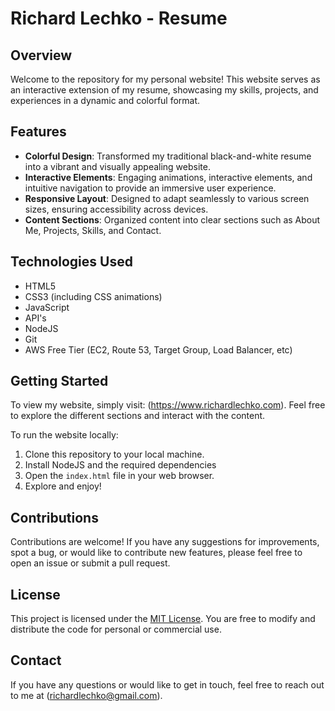 # Richard Lechko - Resume

## Overview

Welcome to the repository for my personal website! This website serves as an interactive extension of my resume, showcasing my skills, projects, and experiences in a dynamic and colorful format.

## Features

- **Colorful Design**: Transformed my traditional black-and-white resume into a vibrant and visually appealing website.
- **Interactive Elements**: Engaging animations, interactive elements, and intuitive navigation to provide an immersive user experience.
- **Responsive Layout**: Designed to adapt seamlessly to various screen sizes, ensuring accessibility across devices.
- **Content Sections**: Organized content into clear sections such as About Me, Projects, Skills, and Contact.

## Technologies Used

- HTML5
- CSS3 (including CSS animations)
- JavaScript
- API's
- NodeJS
- Git
- AWS Free Tier (EC2, Route 53, Target Group, Load Balancer, etc)

## Getting Started

To view my website, simply visit: (https://www.richardlechko.com). Feel free to explore the different sections and interact with the content.

To run the website locally:

1. Clone this repository to your local machine.
2. Install NodeJS and the required dependencies
3. Open the `index.html` file in your web browser.
4. Explore and enjoy!

## Contributions

Contributions are welcome! If you have any suggestions for improvements, spot a bug, or would like to contribute new features, please feel free to open an issue or submit a pull request.

## License

This project is licensed under the [MIT License](LICENSE). You are free to modify and distribute the code for personal or commercial use.

## Contact

If you have any questions or would like to get in touch, feel free to reach out to me at (richardlechko@gmail.com).
